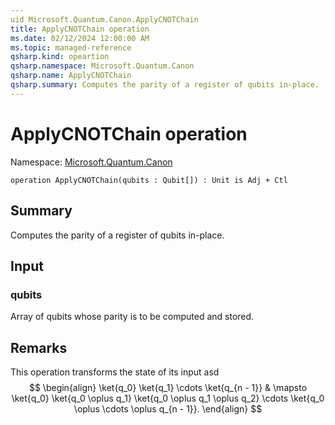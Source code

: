 ```yaml
---
uid Microsoft.Quantum.Canon.ApplyCNOTChain
title: ApplyCNOTChain operation
ms.date: 02/12/2024 12:00:00 AM
ms.topic: managed-reference
qsharp.kind: opeartion
qsharp.namespace: Microsoft.Quantum.Canon
qsharp.name: ApplyCNOTChain
qsharp.summary: Computes the parity of a register of qubits in-place.
---
```


# ApplyCNOTChain operation

Namespace: [Microsoft.Quantum.Canon](xref:Microsoft.Quantum.Canon)

```qsharp
operation ApplyCNOTChain(qubits : Qubit[]) : Unit is Adj + Ctl
```

## Summary
Computes the parity of a register of qubits in-place.

## Input
### qubits
Array of qubits whose parity is to be computed and stored.

## Remarks
This operation transforms the state of its input asd
$$
\begin{align}
    \ket{q_0} \ket{q_1} \cdots \ket{q_{n - 1}} & \mapsto
    \ket{q_0} \ket{q_0 \oplus q_1} \ket{q_0 \oplus q_1 \oplus q_2} \cdots
        \ket{q_0 \oplus \cdots \oplus q_{n - 1}}.
\end{align}
$$
